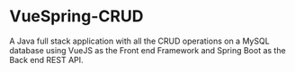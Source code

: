 # VueSpring-CRUD
A Java full stack application with all the CRUD operations on a MySQL database using VueJS as the Front end Framework and Spring Boot as the Back end REST API.
